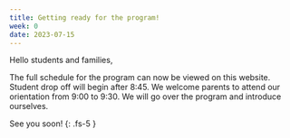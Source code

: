 ```yaml
---
title: Getting ready for the program!
week: 0
date: 2023-07-15
---
```


Hello students and families,

The full schedule for the program can now be viewed on this website. Student drop off will begin after 8:45. We welcome parents to attend our orientation from 9:00 to 9:30. We will go over the program and introduce ourselves.

See you soon!
{: .fs-5 }
